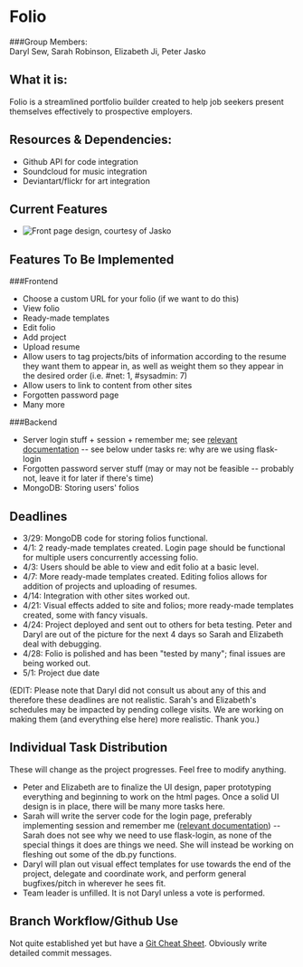 Folio
=========
###Group Members:  
Daryl Sew, Sarah Robinson, Elizabeth Ji, Peter Jasko  

What it is:  
-----------
Folio is a streamlined portfolio builder created to help job seekers present themselves effectively to prospective employers.  

Resources & Dependencies:
------------------------
*   Github API for code integration  
*   Soundcloud for music integration
*   Deviantart/flickr for art integration

Current Features
----------------
*   ![Front page design](http://i1322.photobucket.com/albums/u568/Daryl_LikeaBoshkosh/ScreenShot2013-03-25at105308PM1_zpsb15aa15b.png), courtesy of Jasko   

Features To Be Implemented
--------------------------

###Frontend  
*   Choose a custom URL for your folio (if we want to do this)  
*   View folio  
*   Ready-made templates
*   Edit folio  
*   Add project  
*   Upload resume  
*   Allow users to tag projects/bits of information according to the resume they want them to appear in, as well as weight them so they appear in the desired order (i.e. #net: 1, #sysadmin: 7)  
*   Allow users to link to content from other sites  
*   Forgotten password page  
*   Many more

###Backend  
*   Server login stuff + session + remember me; see [relevant documentation](http://pythonhosted.org/Flask-Login/) -- see below under tasks re: why are we using flask-login
*   Forgotten password server stuff (may or may not be feasible -- probably not, leave it for later if there's time)
*   MongoDB: Storing users' folios

Deadlines
---------

*    3/29: MongoDB code for storing folios functional.  
*    4/1: 2 ready-made templates created. Login page should be functional for multiple users concurrently accessing folio. 
*    4/3: Users should be able to view and edit folio at a basic level.  
*    4/7: More ready-made templates created. Editing folios allows for addition of projects and uploading of resumes.  
*    4/14: Integration with other sites worked out.
*    4/21: Visual effects added to site and folios; more ready-made templates created, some with fancy visuals.  
*    4/24: Project deployed and sent out to others for beta testing. Peter and Daryl are out of the picture for the next 4 days so Sarah and Elizabeth deal with debugging.
*    4/28: Folio is polished and has been "tested by many"; final issues are being worked out.  
*    5/1: Project due date  

(EDIT: Please note that Daryl did not consult us about any of this and therefore these deadlines are not realistic. Sarah's and Elizabeth's schedules may be impacted by pending college visits. We are working on making them (and everything else here) more realistic. Thank you.)

Individual Task Distribution
----------------------------
These will change as the project progresses. Feel free to modify anything.  
*   Peter and Elizabeth are to finalize the UI design, paper prototyping everything and beginning to work on the html pages. Once a solid UI design is in place, there will be many more tasks here.  
*   Sarah will write the server code for the login page, preferably implementing session and remember me ([relevant documentation](http://pythonhosted.org/Flask-Login/)) -- Sarah does not see why we need to use flask-login, as none of the special things it does are things we need. She will instead be working on fleshing out some of the db.py functions. 
*   Daryl will plan out visual effect templates for use towards the end of the project, delegate and coordinate work, and perform general bugfixes/pitch in wherever he sees fit.
*   Team leader is unfilled. It is not Daryl unless a vote is performed.

Branch Workflow/Github Use
--------------------------
Not quite established yet but have a [Git Cheat Sheet](http://byte.kde.org/~zrusin/git/git-cheat-sheet-medium.png). Obviously write detailed commit messages.  
